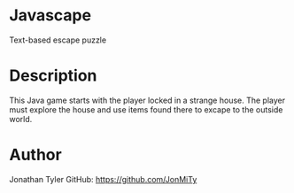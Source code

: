 # Javascape
Text-based escape puzzle

# Description
This Java game starts with the player locked in a strange house.
The player must explore the house and use items found there to excape to the outside world.

# Author
Jonathan Tyler
GitHub: https://github.com/JonMiTy